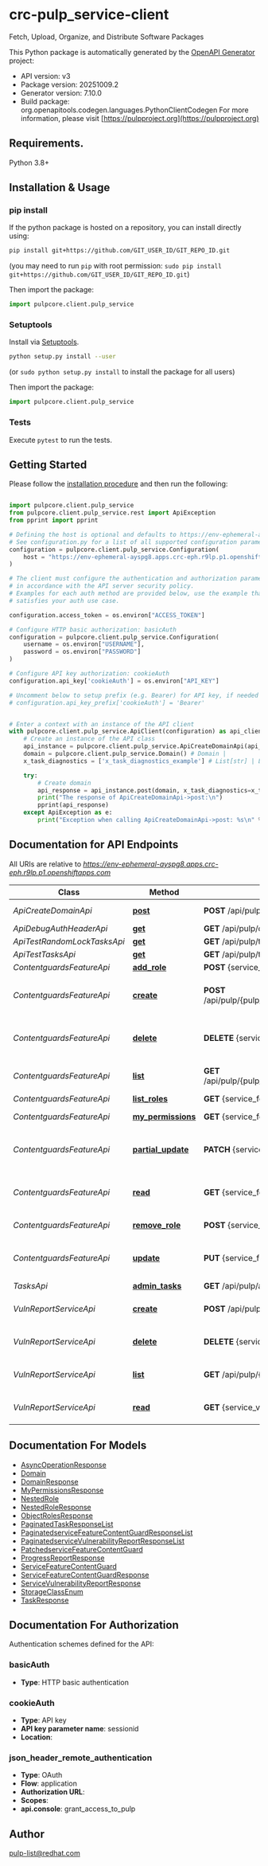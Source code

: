 # crc-pulp_service-client
Fetch, Upload, Organize, and Distribute Software Packages

This Python package is automatically generated by the [OpenAPI Generator](https://openapi-generator.tech) project:

- API version: v3
- Package version: 20251009.2
- Generator version: 7.10.0
- Build package: org.openapitools.codegen.languages.PythonClientCodegen
For more information, please visit [https://pulpproject.org](https://pulpproject.org)

## Requirements.

Python 3.8+

## Installation & Usage
### pip install

If the python package is hosted on a repository, you can install directly using:

```sh
pip install git+https://github.com/GIT_USER_ID/GIT_REPO_ID.git
```
(you may need to run `pip` with root permission: `sudo pip install git+https://github.com/GIT_USER_ID/GIT_REPO_ID.git`)

Then import the package:
```python
import pulpcore.client.pulp_service
```

### Setuptools

Install via [Setuptools](http://pypi.python.org/pypi/setuptools).

```sh
python setup.py install --user
```
(or `sudo python setup.py install` to install the package for all users)

Then import the package:
```python
import pulpcore.client.pulp_service
```

### Tests

Execute `pytest` to run the tests.

## Getting Started

Please follow the [installation procedure](#installation--usage) and then run the following:

```python

import pulpcore.client.pulp_service
from pulpcore.client.pulp_service.rest import ApiException
from pprint import pprint

# Defining the host is optional and defaults to https://env-ephemeral-ayspg8.apps.crc-eph.r9lp.p1.openshiftapps.com
# See configuration.py for a list of all supported configuration parameters.
configuration = pulpcore.client.pulp_service.Configuration(
    host = "https://env-ephemeral-ayspg8.apps.crc-eph.r9lp.p1.openshiftapps.com"
)

# The client must configure the authentication and authorization parameters
# in accordance with the API server security policy.
# Examples for each auth method are provided below, use the example that
# satisfies your auth use case.

configuration.access_token = os.environ["ACCESS_TOKEN"]

# Configure HTTP basic authorization: basicAuth
configuration = pulpcore.client.pulp_service.Configuration(
    username = os.environ["USERNAME"],
    password = os.environ["PASSWORD"]
)

# Configure API key authorization: cookieAuth
configuration.api_key['cookieAuth'] = os.environ["API_KEY"]

# Uncomment below to setup prefix (e.g. Bearer) for API key, if needed
# configuration.api_key_prefix['cookieAuth'] = 'Bearer'


# Enter a context with an instance of the API client
with pulpcore.client.pulp_service.ApiClient(configuration) as api_client:
    # Create an instance of the API class
    api_instance = pulpcore.client.pulp_service.ApiCreateDomainApi(api_client)
    domain = pulpcore.client.pulp_service.Domain() # Domain | 
    x_task_diagnostics = ['x_task_diagnostics_example'] # List[str] | List of profilers to use on tasks. (optional)

    try:
        # Create domain
        api_response = api_instance.post(domain, x_task_diagnostics=x_task_diagnostics)
        print("The response of ApiCreateDomainApi->post:\n")
        pprint(api_response)
    except ApiException as e:
        print("Exception when calling ApiCreateDomainApi->post: %s\n" % e)

```

## Documentation for API Endpoints

All URIs are relative to *https://env-ephemeral-ayspg8.apps.crc-eph.r9lp.p1.openshiftapps.com*

Class | Method | HTTP request | Description
------------ | ------------- | ------------- | -------------
*ApiCreateDomainApi* | [**post**](docs/ApiCreateDomainApi.md#post) | **POST** /api/pulp/create-domain/ | Create domain
*ApiDebugAuthHeaderApi* | [**get**](docs/ApiDebugAuthHeaderApi.md#get) | **GET** /api/pulp/debug_auth_header/ | 
*ApiTestRandomLockTasksApi* | [**get**](docs/ApiTestRandomLockTasksApi.md#get) | **GET** /api/pulp/test/random_lock_tasks/ | 
*ApiTestTasksApi* | [**get**](docs/ApiTestTasksApi.md#get) | **GET** /api/pulp/test/tasks/ | 
*ContentguardsFeatureApi* | [**add_role**](docs/ContentguardsFeatureApi.md#add_role) | **POST** {service_feature_content_guard_href}add_role/ | Add a role
*ContentguardsFeatureApi* | [**create**](docs/ContentguardsFeatureApi.md#create) | **POST** /api/pulp/{pulp_domain}/api/v3/contentguards/service/feature/ | Create a feature content guard
*ContentguardsFeatureApi* | [**delete**](docs/ContentguardsFeatureApi.md#delete) | **DELETE** {service_feature_content_guard_href} | Delete a feature content guard
*ContentguardsFeatureApi* | [**list**](docs/ContentguardsFeatureApi.md#list) | **GET** /api/pulp/{pulp_domain}/api/v3/contentguards/service/feature/ | List feature content guards
*ContentguardsFeatureApi* | [**list_roles**](docs/ContentguardsFeatureApi.md#list_roles) | **GET** {service_feature_content_guard_href}list_roles/ | List roles
*ContentguardsFeatureApi* | [**my_permissions**](docs/ContentguardsFeatureApi.md#my_permissions) | **GET** {service_feature_content_guard_href}my_permissions/ | List user permissions
*ContentguardsFeatureApi* | [**partial_update**](docs/ContentguardsFeatureApi.md#partial_update) | **PATCH** {service_feature_content_guard_href} | Update a feature content guard
*ContentguardsFeatureApi* | [**read**](docs/ContentguardsFeatureApi.md#read) | **GET** {service_feature_content_guard_href} | Inspect a feature content guard
*ContentguardsFeatureApi* | [**remove_role**](docs/ContentguardsFeatureApi.md#remove_role) | **POST** {service_feature_content_guard_href}remove_role/ | Remove a role
*ContentguardsFeatureApi* | [**update**](docs/ContentguardsFeatureApi.md#update) | **PUT** {service_feature_content_guard_href} | Update a feature content guard
*TasksApi* | [**admin_tasks**](docs/TasksApi.md#admin_tasks) | **GET** /api/pulp/admin/tasks/ | 
*VulnReportServiceApi* | [**create**](docs/VulnReportServiceApi.md#create) | **POST** /api/pulp/{pulp_domain}/api/v3/vuln_report_service/ | Generate vulnerability report
*VulnReportServiceApi* | [**delete**](docs/VulnReportServiceApi.md#delete) | **DELETE** {service_vulnerability_report_href} | Delete a vulnerability report
*VulnReportServiceApi* | [**list**](docs/VulnReportServiceApi.md#list) | **GET** /api/pulp/{pulp_domain}/api/v3/vuln_report_service/ | List vulnerability reports
*VulnReportServiceApi* | [**read**](docs/VulnReportServiceApi.md#read) | **GET** {service_vulnerability_report_href} | Inspect a vulnerability report


## Documentation For Models

 - [AsyncOperationResponse](docs/AsyncOperationResponse.md)
 - [Domain](docs/Domain.md)
 - [DomainResponse](docs/DomainResponse.md)
 - [MyPermissionsResponse](docs/MyPermissionsResponse.md)
 - [NestedRole](docs/NestedRole.md)
 - [NestedRoleResponse](docs/NestedRoleResponse.md)
 - [ObjectRolesResponse](docs/ObjectRolesResponse.md)
 - [PaginatedTaskResponseList](docs/PaginatedTaskResponseList.md)
 - [PaginatedserviceFeatureContentGuardResponseList](docs/PaginatedserviceFeatureContentGuardResponseList.md)
 - [PaginatedserviceVulnerabilityReportResponseList](docs/PaginatedserviceVulnerabilityReportResponseList.md)
 - [PatchedserviceFeatureContentGuard](docs/PatchedserviceFeatureContentGuard.md)
 - [ProgressReportResponse](docs/ProgressReportResponse.md)
 - [ServiceFeatureContentGuard](docs/ServiceFeatureContentGuard.md)
 - [ServiceFeatureContentGuardResponse](docs/ServiceFeatureContentGuardResponse.md)
 - [ServiceVulnerabilityReportResponse](docs/ServiceVulnerabilityReportResponse.md)
 - [StorageClassEnum](docs/StorageClassEnum.md)
 - [TaskResponse](docs/TaskResponse.md)


<a id="documentation-for-authorization"></a>
## Documentation For Authorization


Authentication schemes defined for the API:
<a id="basicAuth"></a>
### basicAuth

- **Type**: HTTP basic authentication

<a id="cookieAuth"></a>
### cookieAuth

- **Type**: API key
- **API key parameter name**: sessionid
- **Location**: 

<a id="json_header_remote_authentication"></a>
### json_header_remote_authentication

- **Type**: OAuth
- **Flow**: application
- **Authorization URL**: 
- **Scopes**: 
 - **api.console**: grant_access_to_pulp


## Author

pulp-list@redhat.com


